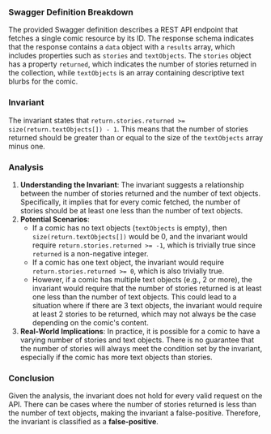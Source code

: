 ### Swagger Definition Breakdown
The provided Swagger definition describes a REST API endpoint that fetches a single comic resource by its ID. The response schema indicates that the response contains a `data` object with a `results` array, which includes properties such as `stories` and `textObjects`. The `stories` object has a property `returned`, which indicates the number of stories returned in the collection, while `textObjects` is an array containing descriptive text blurbs for the comic.

### Invariant
The invariant states that `return.stories.returned >= size(return.textObjects[]) - 1`. This means that the number of stories returned should be greater than or equal to the size of the `textObjects` array minus one.

### Analysis
1. **Understanding the Invariant**: The invariant suggests a relationship between the number of stories returned and the number of text objects. Specifically, it implies that for every comic fetched, the number of stories should be at least one less than the number of text objects.
2. **Potential Scenarios**: 
   - If a comic has no text objects (`textObjects` is empty), then `size(return.textObjects[])` would be 0, and the invariant would require `return.stories.returned >= -1`, which is trivially true since `returned` is a non-negative integer.
   - If a comic has one text object, the invariant would require `return.stories.returned >= 0`, which is also trivially true.
   - However, if a comic has multiple text objects (e.g., 2 or more), the invariant would require that the number of stories returned is at least one less than the number of text objects. This could lead to a situation where if there are 3 text objects, the invariant would require at least 2 stories to be returned, which may not always be the case depending on the comic's content.
3. **Real-World Implications**: In practice, it is possible for a comic to have a varying number of stories and text objects. There is no guarantee that the number of stories will always meet the condition set by the invariant, especially if the comic has more text objects than stories.

### Conclusion
Given the analysis, the invariant does not hold for every valid request on the API. There can be cases where the number of stories returned is less than the number of text objects, making the invariant a false-positive. Therefore, the invariant is classified as a **false-positive**.
